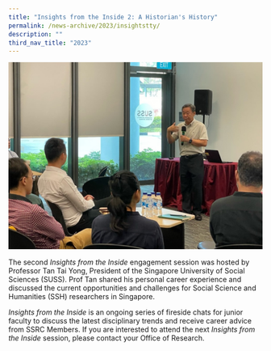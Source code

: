 ```yaml
---
title: "Insights from the Inside 2: A Historian's History"
permalink: /news-archive/2023/insightstty/
description: ""
third_nav_title: "2023"
---
```

![](/images/insights_tty.jpg)

The second&nbsp;_Insights from the Inside_&nbsp;engagement session was hosted by Professor Tan Tai Yong, President of the Singapore University of Social Sciences (SUSS). Prof Tan shared his personal career experience and discussed the current opportunities and challenges for Social Science and Humanities (SSH) researchers in Singapore.

_Insights from the Inside_&nbsp;is an ongoing series of fireside chats for junior faculty to discuss the latest disciplinary trends and receive career advice from SSRC Members.
If you are interested to attend the next&nbsp;_Insights from the Inside_&nbsp;session, please contact your Office of Research.